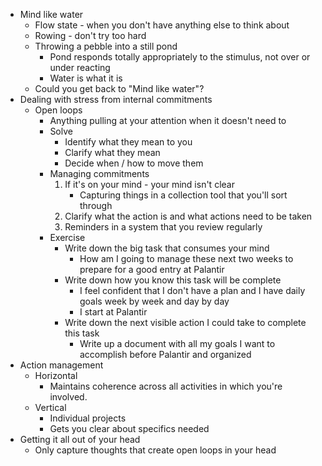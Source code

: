 - Mind like water
    - Flow state - when you don't have anything else to think about 
    - Rowing - don't try too hard
    - Throwing a pebble into a still pond 
        - Pond responds totally appropriately to the stimulus, not over or under reacting
        - Water is what it is
	- Could you get back to "Mind like water"?
- Dealing with stress from internal commitments
    - Open loops
        - Anything pulling at your attention when it doesn't need to
        - Solve
            - Identify what they mean to you
            - Clarify what they mean
            - Decide when / how to move them
        - Managing commitments 
            1. If it's on your mind - your mind isn't clear 
                - Capturing things in a collection tool that you'll sort through
            2. Clarify what the action is and what actions need to be taken 
            3. Reminders in a system that you review regularly
        - Exercise
            - Write down the big task that consumes your mind 
                - How am I going to manage these next two weeks to prepare for a good entry at Palantir
            - Write down how you know this task will be complete
                - I feel confident that I don't have a plan and I have daily goals week by week and day by day 
                - I start at Palantir
            - Write down the next visible action I could take to complete this task
                - Write up a document with all my goals I want to accomplish before Palantir and organized
- Action management
    - Horizontal
        - Maintains coherence across all activities in which you're involved.
    - Vertical
        - Individual projects
        - Gets you clear about specifics needed 
- Getting it all out of your head
    - Only capture thoughts that create open loops in your head
